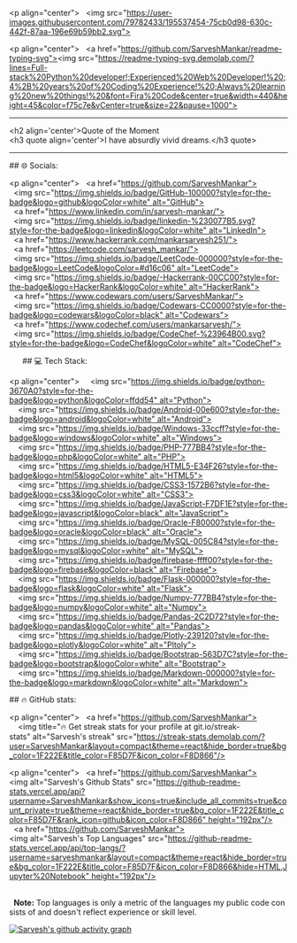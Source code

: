 <!--## 💫 About Me:--> 
 <p align="center"> 
   <img src="https://user-images.githubusercontent.com/79782433/195537454-75cb0d98-630c-442f-87aa-196e69b59bb2.svg"> 
 </p> 
  
 <p align="center"> 
   <a href="https://github.com/SarveshMankar/readme-typing-svg"><img src="https://readme-typing-svg.demolab.com/?lines=Full-stack%20Python%20developer!;Experienced%20Web%20Developer!%20;4%2B%20years%20of%20Coding%20Experience!%20;Always%20learning%20new%20things!%20&font=Fira%20Code&center=true&width=440&height=45&color=f75c7e&vCenter=true&size=22&pause=1000"></a> 
 </p> 
  
 --- 
  
 <h2 align='center'>Quote of the Moment</h2> 
 <h3 quote align='center'>I have absurdly vivid dreams.</h3 quote> 
  
 --- 
  
 ## 🌐 Socials: 
  
 <p align="center"> 
   <a href="https://github.com/SarveshMankar"> 
   <img src="https://img.shields.io/badge/GitHub-100000?style=for-the-badge&logo=github&logoColor=white" alt="GitHub"></a> 
   <a href="https://www.linkedin.com/in/sarvesh-mankar/"> 
   <img src="https://img.shields.io/badge/linkedin-%230077B5.svg?style=for-the-badge&logo=linkedin&logoColor=white" alt="LinkedIn"></a> 
   <a href="https://www.hackerrank.com/mankarsarvesh251/"> 
   <a href="https://leetcode.com/sarvesh_mankar/"> 
   <img src="https://img.shields.io/badge/LeetCode-000000?style=for-the-badge&logo=LeetCode&logoColor=#d16c06" alt="LeetCode"></a> 
   <img src="https://img.shields.io/badge/-Hackerrank-00CC00?style=for-the-badge&logo=HackerRank&logoColor=white" alt="HackerRank"></a> 
   <a href="https://www.codewars.com/users/SarveshMankar/"> 
   <img src="https://img.shields.io/badge/Codewars-CC0000?style=for-the-badge&logo=codewars&logoColor=black" alt="Codewars"></a> 
   <a href="https://www.codechef.com/users/mankarsarvesh/"> 
   <img src="https://img.shields.io/badge/CodeChef-%23964B00.svg?style=for-the-badge&logo=CodeChef&logoColor=white" alt="CodeChef"></a> 
 </p> 
    
    
 ## 💻 Tech Stack: 
  
 <p align="center"> 
     <img src="https://img.shields.io/badge/python-3670A0?style=for-the-badge&logo=python&logoColor=ffdd54" alt="Python"> 
     <img src="https://img.shields.io/badge/Android-00e600?style=for-the-badge&logo=android&logoColor=white" alt="Android"> 
     <img src="https://img.shields.io/badge/Windows-33ccff?style=for-the-badge&logo=windows&logoColor=white" alt="Windows"> 
     <img src="https://img.shields.io/badge/PHP-777BB4?style=for-the-badge&logo=php&logoColor=white" alt="PHP"> 
     <img src="https://img.shields.io/badge/HTML5-E34F26?style=for-the-badge&logo=html5&logoColor=white" alt="HTML5"> 
     <img src="https://img.shields.io/badge/CSS3-1572B6?style=for-the-badge&logo=css3&logoColor=white" alt="CSS3"> 
     <img src="https://img.shields.io/badge/JavaScript-F7DF1E?style=for-the-badge&logo=javascript&logoColor=black" alt="JavaScript"> 
     <img src="https://img.shields.io/badge/Oracle-F80000?style=for-the-badge&logo=oracle&logoColor=black" alt="Oracle"> 
     <img src="https://img.shields.io/badge/MySQL-005C84?style=for-the-badge&logo=mysql&logoColor=white" alt="MySQL"> 
     <img src="https://img.shields.io/badge/firebase-ffff00?style=for-the-badge&logo=firebase&logoColor=black" alt="Firebase"> 
     <img src="https://img.shields.io/badge/Flask-000000?style=for-the-badge&logo=flask&logoColor=white" alt="Flask"> 
     <img src="https://img.shields.io/badge/Numpy-777BB4?style=for-the-badge&logo=numpy&logoColor=white" alt="Numpy"> 
     <img src="https://img.shields.io/badge/Pandas-2C2D72?style=for-the-badge&logo=pandas&logoColor=white" alt="Pandas"> 
     <img src="https://img.shields.io/badge/Plotly-239120?style=for-the-badge&logo=plotly&logoColor=white" alt="Pltoly"> 
     <img src="https://img.shields.io/badge/Bootstrap-563D7C?style=for-the-badge&logo=bootstrap&logoColor=white" alt="Bootstrap"> 
     <img src="https://img.shields.io/badge/Markdown-000000?style=for-the-badge&logo=markdown&logoColor=white" alt="Markdown"> 
 </p> 
  
 ## 🔥 GitHub stats: 
  
 <!-- GitHub Readme Streak Stats --> 
 <p align="center"> 
   <a href="https://github.com/SarveshMankar"> 
     <img title="🔥 Get streak stats for your profile at git.io/streak-stats" alt="Sarvesh's streak" src="https://streak-stats.demolab.com/?user=SarveshMankar&layout=compact&theme=react&hide_border=true&bg_color=1F222E&title_color=F85D7F&icon_color=F8D866"/> 
   </a> 
 </p> 
  
 <p align="center"> 
   <a href="https://github.com/SarveshMankar"><img alt="Sarvesh's Github Stats" src="https://github-readme-stats.vercel.app/api?username=SarveshMankar&show_icons=true&include_all_commits=true&count_private=true&theme=react&hide_border=true&bg_color=1F222E&title_color=F85D7F&rank_icon=github&icon_color=F8D866" height="192px"/></a> 
   <a href="https://github.com/SarveshMankar"><img alt="Sarvesh's Top Languages" src="https://github-readme-stats.vercel.app/api/top-langs/?username=sarveshmankar&layout=compact&theme=react&hide_border=true&bg_color=1F222E&title_color=F85D7F&icon_color=F8D866&hide=HTML,Jupyter%20Notebook" height="192px"/></a> 
  
   <br/> 
   <b>Note:</b> Top languages is only a metric of the languages my public code consists of and doesn't reflect experience or skill level. 
 </p> 
  
  
 [![Sarvesh's github activity graph](https://github-readme-activity-graph.vercel.app/graph?username=SarveshMankar&bg_color=1F222E&color=F8D866&line=F85D7F&point=FFFFFF&area=true&hide_border=true)](https://github.com/SarveshMankar/github-readme-activity-graph)
